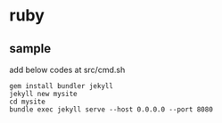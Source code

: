# ruby

## sample

add below codes at src/cmd.sh
```
gem install bundler jekyll
jekyll new mysite
cd mysite
bundle exec jekyll serve --host 0.0.0.0 --port 8080
```